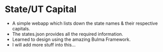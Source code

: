 # State/UT Capital

- A simple webapp which lists down the state names & their respective capitals.
- The states.json provides all the required information.
- Learned to design using the amazing Bulma Framework.
- I will add more stuff into this...